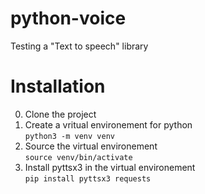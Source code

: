 # python-voice
Testing a "Text to speech" library

# Installation
0. Clone the project  
1. Create a vritual environement for python  
```python3 -m venv venv```
2. Source the virtual environement  
```source venv/bin/activate```
3. Install pyttsx3 in the virtual environement  
```pip install pyttsx3 requests```